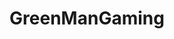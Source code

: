 ---
title: GreenManGaming
crosslinks:
- GameDealsMeta
- RandomActsOfGaming
- PUBATTLEGROUNDS
- FreeGamesOnSteam
- Serendipity
---